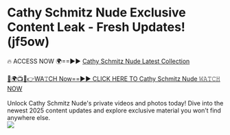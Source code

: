 # Cathy Schmitz Nude Exclusive Content Leak - Fresh Updates! (jf5ow)

🔥 ACCESS NOW 🌍==►► <a href="https://tinyurl.com/yc657z5k" rel="nofollow">Cathy Schmitz Nude Latest Collection</a>
<br><br>
[🔴🌍📺📱👉WA𝚃CH Now==►► CLICK HERE TO Cathy Schmitz Nude 𝚆𝙰𝚃𝙲𝙷 NOW](https://tinyurl.com/yc657z5k)
<br><br>
Unlock Cathy Schmitz Nude's private videos and photos today! Dive into the newest 2025 content updates and explore exclusive material you won’t find anywhere else.
<br>
<a href="https://tinyurl.com/yc657z5k" rel="nofollow" data-target="animated-image.originalLink"><img src="https://camo.githubusercontent.com/8a4f000d20f83aca3bf7ec5f350d767afa0574a8a352519fd8cfa583a6f93a33/68747470733a2f2f692e696d6775722e636f6d2f644a486b345a712e676966" data-canonical-src="https://i.imgur.com/dJHk4Zq.gif" style="max-width: 100%; display: inline-block;" data-target="animated-image.originalImage"></a>
<br>
